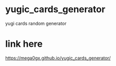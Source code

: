 # yugic_cards_generator
 yugi cards random generator 
# link here 
https://mega0gx.github.io/yugic_cards_generator/